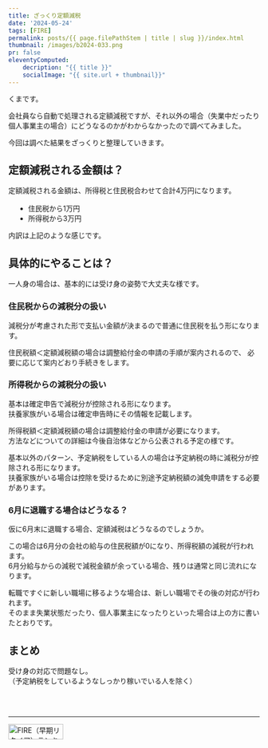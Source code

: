 ```yaml
---
title: ざっくり定額減税
date: '2024-05-24'
tags: [FIRE]
permalink: posts/{{ page.filePathStem | title | slug }}/index.html
thumbnail: /images/b2024-033.png
pr: false
eleventyComputed:
    decription: "{{ title }}"
    socialImage: "{{ site.url + thumbnail}}"
---
```


くまです。

会社員なら自動で処理される定額減税ですが、それ以外の場合（失業中だったり個人事業主の場合）にどうなるのかがわからなかったので調べてみました。

今回は調べた結果をざっくりと整理していきます。


## 定額減税される金額は？

定額減税される金額は、所得税と住民税合わせて合計4万円になります。

- 住民税から1万円
- 所得税から3万円

内訳は上記のような感じです。

## 具体的にやることは？

一人身の場合は、基本的には受け身の姿勢で大丈夫な様です。

### 住民税からの減税分の扱い

減税分が考慮された形で支払い金額が決まるので普通に住民税を払う形になります。

住民税額＜定額減税額の場合は調整給付金の申請の手順が案内されるので、
必要に応じて案内どおり手続きをします。

### 所得税からの減税分の扱い

基本は確定申告で減税分が控除される形になります。<br/>
扶養家族がいる場合は確定申告時にその情報を記載します。

所得税額＜定額減税額の場合は調整給付金の申請が必要になります。<br/>
方法などについての詳細は今後自治体などから公表される予定の様です。


基本以外のパターン、予定納税をしている人の場合は予定納税の時に減税分が控除される形になります。<br/>
扶養家族がいる場合は控除を受けるために別途予定納税額の減免申請をする必要があります。

### 6月に退職する場合はどうなる？

仮に6月末に退職する場合、定額減税はどうなるのでしょうか。

この場合は6月分の会社の給与の住民税額が0になり、所得税額の減税が行われます。<br/>
6月分給与からの減税で減税金額が余っている場合、残りは通常と同じ流れになります。

転職ですぐに新しい職場に移るような場合は、新しい職場でその後の対応が行われます。<br/>
そのまま失業状態だったり、個人事業主になったりといった場合は上の方に書いたとおりです。


## まとめ

受け身の対応で問題なし。<br/>
（予定納税をしているようなしっかり稼いでいる人を除く）


<br/>
<br/>
<hr/>




<a href="https://blog.with2.net/link/?id=2111205&cid=5493" title="FIRE（早期リタイア）ランキング"><img alt="FIRE（早期リタイア）ランキング" width="110" height="31" src="https://blog.with2.net/img/banner/c/banner_1/br_c_5493_1.gif"></a>

<style>
ul { margin-top: 1rem; margin-left: 1rem; }
li { list-style-type: disc; }
</style>